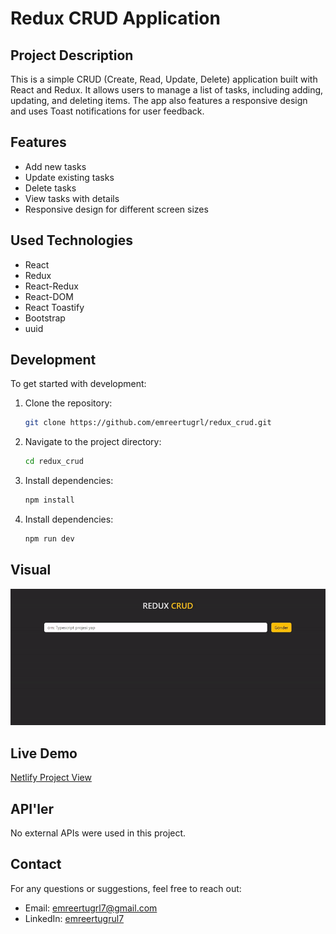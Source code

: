 # Redux CRUD Application

## Project Description

This is a simple CRUD (Create, Read, Update, Delete) application built with React and Redux. It allows users to manage a list of tasks, including adding, updating, and deleting items. The app also features a responsive design and uses Toast notifications for user feedback.

## Features

- Add new tasks
- Update existing tasks
- Delete tasks
- View tasks with details
- Responsive design for different screen sizes

## Used Technologies

- React
- Redux
- React-Redux
- React-DOM
- React Toastify
- Bootstrap
- uuid

## Development

To get started with development:

1. Clone the repository:

   ```bash
   git clone https://github.com/emreertugrl/redux_crud.git

   ```

2. Navigate to the project directory:

   ```bash
   cd redux_crud
   ```

3. Install dependencies:

   ```bash
   npm install
   ```

4. Install dependencies:

   ```bash
   npm run dev
   ```

## Visual

<img src="/public/redux-crud.gif" alt="redux-crud-gif">

## Live Demo

<a href="https://crudappreduxx.netlify.app/">Netlify Project View</a>

## API'ler

No external APIs were used in this project.

## Contact

For any questions or suggestions, feel free to reach out:

- Email: emreertugrl7@gmail.com
- LinkedIn: [emreertugrul7](https://www.linkedin.com/in/emreertugrul7/)
